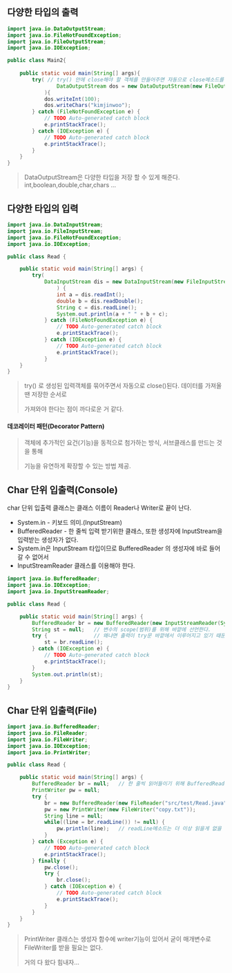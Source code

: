 ## 다양한 타입의 출력

```java
import java.io.DataOutputStream;
import java.io.FileNotFoundException;
import java.io.FileOutputStream;
import java.io.IOException;

public class Main2{
	
    public static void main(String[] args){
    	try( // try() 안에 close해야 할 객체를 만들어주면 자동으로 close메소드를 실행한다.
    			DataOutputStream dos = new DataOutputStream(new FileOutputStream("data.txt"));	// () 소괄호로 묶었어도 ;(세미콜론) 쓰는 걸 잊지말자.
    		){
    		dos.writeInt(100);
    		dos.writeChars("kimjinwoo");
    	} catch (FileNotFoundException e) {
			// TODO Auto-generated catch block
			e.printStackTrace();
		} catch (IOException e) {
			// TODO Auto-generated catch block
			e.printStackTrace();
		}
    }
}
```

> DataOutputStream은 다양한 타입을 저장 할 수 있게 해준다. int,boolean,double,char,chars ...

## 다양한 타입의 입력

```java
import java.io.DataInputStream;
import java.io.FileInputStream;
import java.io.FileNotFoundException;
import java.io.IOException;

public class Read {

	public static void main(String[] args) {	
		try(
			DataInputStream dis = new DataInputStream(new FileInputStream("data.txt"));
				) {
				int a = dis.readInt();
				double b = dis.readDouble();
				String c = dis.readLine();
				System.out.println(a + " " + b + c);
			} catch (FileNotFoundException e) {
				// TODO Auto-generated catch block
				e.printStackTrace();
			} catch (IOException e) {
				// TODO Auto-generated catch block
				e.printStackTrace();
			}
	}
}
```

> try() 로 생성된 입력객체를 묶어주면서 자동으로 close()된다. 데이터를 가져올 땐 저장한 순서로
>
> 가져와야 한다는 점이 까다로운 거 같다.

#### 데코레이터 패턴(Decorator Pattern)

> 객체에 추가적인 요건(기능)을 동적으로 첨가하는 방식, 서브클래스를 만드는 것을 통해
>
> 기능을 유연하게 확장할 수 있는 방법 제공.

## Char 단위 입출력(Console)

char 단위 입출력 클래스는 클래스 이름이 Reader나 Writer로 끝이 난다.

- System.in - 키보드 의미.(InputStream)
- BufferedReader - 한 줄씩 입력 받기위한 클래스, 또한 생성자에 InputStream을 입력받는 생성자가 없다.
- System.in은 InputStream 타입이므로 BufferedReader 의 생성자에 바로 들어갈 수 없어서
- InputStreamReader 클래스를 이용해야 한다.

```java
import java.io.BufferedReader;
import java.io.IOException;
import java.io.InputStreamReader;

public class Read {

	public static void main(String[] args) {
		BufferedReader br = new BufferedReader(new InputStreamReader(System.in));
		String st = null;	// 변수의 scope(범위)를 위해 바깥에 선언한다.
		try {				// 왜냐면 출력이 try문 바깥에서 이루어지고 있기 때문에.
			st = br.readLine();
		} catch (IOException e) {
			// TODO Auto-generated catch block
			e.printStackTrace();
		}
		System.out.println(st);
	}
}

```

## Char 단위 입출력(File)

```java
import java.io.BufferedReader;
import java.io.FileReader;
import java.io.FileWriter;
import java.io.IOException;
import java.io.PrintWriter;

public class Read {

	public static void main(String[] args) {
		BufferedReader br = null;	// 한 줄씩 읽어들이기 위해 BufferedReader를 씀.
		PrintWriter pw = null;
		try {
			br = new BufferedReader(new FileReader("src/test/Read.java"));
			pw = new PrintWriter(new FileWriter("copy.txt"));
			String line = null;
			while((line = br.readLine()) != null) {
				pw.println(line);	// readLine메소드는 더 이상 읽을게 없을 때 null반환.
			}
		} catch (Exception e) {
			// TODO Auto-generated catch block
			e.printStackTrace();
		} finally {
			pw.close();
			try {
				br.close();
			} catch (IOException e) {
				// TODO Auto-generated catch block
				e.printStackTrace();
			}
		}
	}
}
```

> PrintWriter 클래스는 생성자 함수에 writer기능이 있어서 굳이 매개변수로 FileWriter를 받을 필요는 없다.
>
> 거의 다 왔다 힘내자...